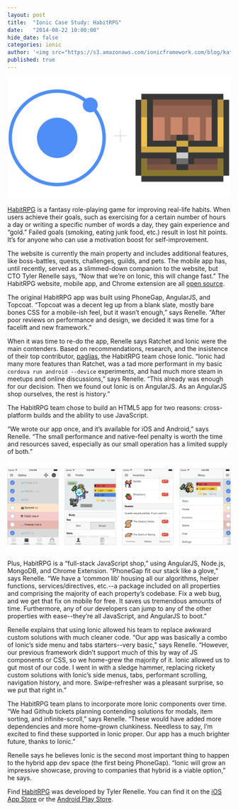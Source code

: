 ```yaml
---
layout: post
title:  "Ionic Case Study: HabitRPG"
date:   "2014-08-22 10:00:00"
hide_date: false
categories: ionic
author: '<img src="https://s3.amazonaws.com/ionicframework.com/blog/katie-md.jpg" class="author-icon">Katie'
published: true
---
```


<img class="showcase-image" src="/img/blog/habitrpg-header.png">

[HabitRPG](https://habitrpg.com/static/front) is a fantasy role-playing game for improving real-life habits. When users achieve their goals, such as exercising for a certain number of hours a day or writing a specific number of words a day, they gain experience and “gold.” Failed goals (smoking, eating junk food, etc.) result in lost hit points. It’s for anyone who can use a motivation boost for self-improvement.

The website is currently the main property and includes additional features, like boss-battles, quests, challenges, guilds, and pets. The mobile app has, until recently, served as a slimmed-down companion to the website, but CTO Tyler Renelle says, “Now that we’re on Ionic, this will change fast.” The HabitRPG website, mobile app, and Chrome extension are all [open source](https://github.com/habitrpg/).

The original HabitRPG app was built using PhoneGap, AngularJS, and Topcoat. “Topcoat was a decent leg up from a blank slate, mostly bare bones CSS for a mobile-ish feel, but it wasn’t enough,” says Renelle. “After poor reviews on performance and design, we decided it was time for a facelift and new framework.”

<!-- more -->

When it was time to re-do the app, Renelle says Ratchet and Ionic were the main contenders. Based on recommendations, research, and the insistence of their top contributor, [paglias](https://github.com/paglias), the HabitRPG team chose Ionic. “Ionic had many more features than Ratchet, was a tad more performant in my basic `cordova run android --device` experiments, and had much more steam in meetups and online discussions,” says Renelle. “This already was enough for our decision. Then we found out Ionic is on AngularJS. As an AngularJS shop ourselves, the rest is history.”

The HabitRPG team chose to build an HTML5 app for two reasons: cross-platform builds and the ability to use JavaScript.

“We wrote our app once, and it’s available for iOS and Android,” says Renelle. “The small performance and native-feel penalty is worth the time and resources saved, especially as our small operation has a limited supply of both.”

<a href="http://ionicframework.com/img/blog/craftedhere-app-preview.png"><img class="body-image" src="/img/blog/habitrpg-app-preview.png"></a>

Plus, HabitRPG is a “full-stack JavaScript shop,” using AngularJS, Node.js, MongoDB, and Chrome Extension. “PhoneGap fit our stack like a glove,” says Renelle. “We have a ‘common lib’ housing all our algorithms, helper functions, services/directives, etc.--a package included on all properties and comprising the majority of each property’s codebase. Fix a web bug, and we get that fix on mobile for free. It saves us tremendous amounts of time. Furthermore, any of our developers can jump to any of the other properties with ease--they’re all JavaScript, and AngularJS to boot.”

Renelle explains that using Ionic allowed his team to replace awkward custom solutions with much cleaner code. “Our app was basically a combo of Ionic’s side menu and tabs starters--very basic,” says Renelle. “However, our previous framework didn’t support much of this by way of JS components or CSS, so we home-grew the majority of it. Ionic allowed us to gut most of our code. I went in with a sledge hammer, replacing rickety custom solutions with Ionic’s side menus, tabs, performant scrolling, navigation history, and more. Swipe-refresher was a pleasant surprise, so we put that right in.” 

The HabitRPG team plans to incorporate more Ionic components over time. “We had Github tickets planning contending solutions for modals, item sorting, and infinite-scroll,” says Renelle. “These would have added more dependencies and more home-grown clunkiness. Needless to say, I’m excited to find these supported in Ionic proper. Our app has a much brighter future, thanks to Ionic.”

Renelle says he believes Ionic is the second most important thing to happen to the hybrid app dev space (the first being PhoneGap). “Ionic will grow an impressive showcase, proving to companies that hybrid is a viable option,” he says.

Find [HabitRPG](http://about.me/lefnire) was developed by Tyler Renelle. You can find it on the [iOS App Store](https://itunes.apple.com/us/app/habitrpg/id689569235?mt=8) or the [Android Play Store](https://play.google.com/store/apps/details?id=com.ocdevel.habitrpg).
